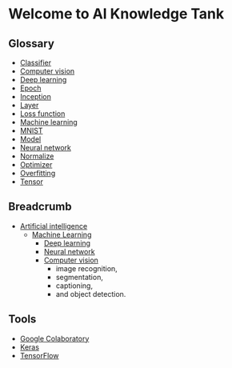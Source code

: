 # Welcome to AI Knowledge Tank

## Glossary

- [Classifier](glossary/classifier.html)
- [Computer vision](glossary/computer-vision.html)
- [Deep learning](glossary/deep-learning.html)
- [Epoch](glossary/epoch.html) 
- [Inception](glossary/inception.html)
- [Layer](glossary/layer.html)
- [Loss function](glossary/loss.html) 
- [Machine learning](glossary/machine-learning.html)
- [MNIST](glossary/mnist.html) 
- [Model](glossary/model.html) 
- [Neural network](glossary/neural-network.html)
- [Normalize](glossary/normalize.html)
- [Optimizer](glossary/optimizer.html)
- [Overfitting](glossary/overfitting.html)
- [Tensor](glossary/tensor.html)


## Breadcrumb

- [Artificial intelligence](artificial-intelligence.html)
  - [Machine Learning](machine-learning.html)
    - [Deep learning](deep-learning.html)
    - [Neural network](neural-network.html)
    - [Computer vision](computer-vision.html)
        - image recognition, 
        - segmentation, 
        - captioning, 
        - and object detection.


## Tools

- [Google Colaboratory](glossary/google-colaboratory.html)
- [Keras](glossary/keras.html)
- [TensorFlow](glossary/tensorflow.html)
